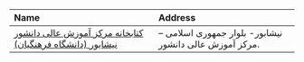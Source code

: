 | Name                                                                                                                                                         | Address                                                |
|:-------------------------------------------------------------------------------------------------------------------------------------------------------------|:-------------------------------------------------------|
| [كتابخانه مركز آموزش عالی دانشور نيشابور (دانشگاه فرهنگيان)](https://lib.ir/fa/library/296/كتابخانه-مركز-آموزش-عالی-دانشور-نيشابور-دانشگاه-فرهنگيان/search/) | نیشابور- بلوار جمهوری اسلامی – مركز آموزش عالی دانشور. |